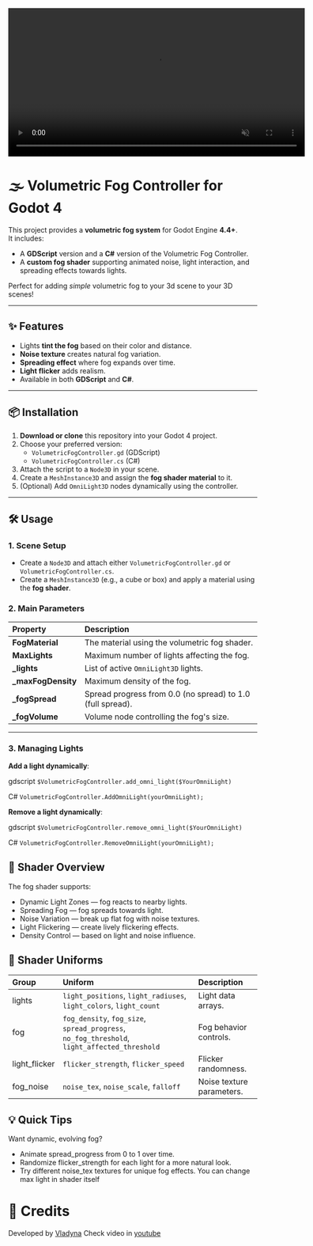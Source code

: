<video src="https://github.com/vladyna/godot-volume-fog/raw/main/video/demo.mp4" controls autoplay loop muted width="600">
    Your browser does not support the video tag.
</video>


# 🌫️ Volumetric Fog Controller for Godot 4

This project provides a **volumetric fog system** for Godot Engine **4.4+**.  
It includes:
- A **GDScript** version and a **C#** version of the Volumetric Fog Controller.
- A **custom fog shader** supporting animated noise, light interaction, and spreading effects towards lights.

Perfect for adding *simple* volumetric fog to your 3d scene to your 3D scenes!

---

## ✨ Features

- Lights **tint the fog** based on their color and distance.
- **Noise texture** creates natural fog variation.
- **Spreading effect** where fog expands over time.
- **Light flicker** adds realism.
- Available in both **GDScript** and **C#**.

---

## 📦 Installation

1. **Download or clone** this repository into your Godot 4 project.
2. Choose your preferred version:
   - `VolumetricFogController.gd` (GDScript)
   - `VolumetricFogController.cs` (C#)
3. Attach the script to a `Node3D` in your scene.
4. Create a `MeshInstance3D` and assign the **fog shader material** to it.
5. (Optional) Add `OmniLight3D` nodes dynamically using the controller.

---

## 🛠️ Usage

### 1. Scene Setup
- Create a `Node3D` and attach either `VolumetricFogController.gd` or `VolumetricFogController.cs`.
- Create a `MeshInstance3D` (e.g., a cube or box) and apply a material using the **fog shader**.

### 2. Main Parameters

| Property | Description |
|:---------|:------------|
| **FogMaterial** | The material using the volumetric fog shader. |
| **MaxLights** | Maximum number of lights affecting the fog. |
| **_lights** | List of active `OmniLight3D` lights. |
| **_maxFogDensity** | Maximum density of the fog. |
| **_fogSpread** | Spread progress from 0.0 (no spread) to 1.0 (full spread). |
| **_fogVolume** | Volume node controlling the fog's size. |

---

### 3. Managing Lights

**Add a light dynamically**:

gdscript
`$VolumetricFogController.add_omni_light($YourOmniLight)`

C#
`VolumetricFogController.AddOmniLight(yourOmniLight);`

**Remove a light dynamically**:

gdscript
`$VolumetricFogController.remove_omni_light($YourOmniLight)`

C#
`VolumetricFogController.RemoveOmniLight(yourOmniLight);`

## 🎨 Shader Overview
The fog shader supports:
- Dynamic Light Zones — fog reacts to nearby lights.
- Spreading Fog — fog spreads towards light.
- Noise Variation — break up flat fog with noise textures.
- Light Flickering — create lively flickering effects.
- Density Control — based on light and noise influence.

## 🔧 Shader Uniforms
| Group | Uniform | Description |
|:---------|:------------| :--------|
|lights |	`light_positions`, `light_radiuses`, `light_colors`, `light_count` |	Light data arrays.
|fog | `fog_density`, `fog_size`, `spread_progress`, `no_fog_threshold`, `light_affected_threshold` |	Fog behavior controls.
|light_flicker | `flicker_strength`, `flicker_speed` |	Flicker randomness.
|fog_noise | `noise_tex`, `noise_scale`, `falloff` |	Noise texture parameters.


## 💡 Quick Tips
Want dynamic, evolving fog?
- Animate spread_progress from 0 to 1 over time.
- Randomize flicker_strength for each light for a more natural look.
- Try different noise_tex textures for unique fog effects.
You can change max light in shader itself

# 🙌 Credits
Developed by [Vladyna](https://vladyna.lol/)
Check video in [youtube](https://www.youtube.com/watch?v=wBu_E0tLBlc)
